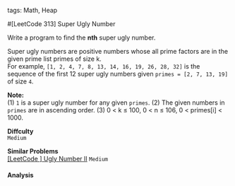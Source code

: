tags: Math, Heap

#[LeetCode 313] Super Ugly Number

Write a program to find the **nth** super ugly number.

Super ugly numbers are positive numbers whose all prime factors are in the given prime list primes of size k.   
For example, `[1, 2, 4, 7, 8, 13, 14, 16, 19, 26, 28, 32]` is the sequence of the first 12 super ugly numbers given `primes = [2, 7, 13, 19]` of size `4`.

**Note:**  
(1) `1` is a super ugly number for any given `primes`.
(2) The given numbers in `primes` are in ascending order.
(3) 0 < k ≤ 100, 0 < n ≤ 106, 0 < primes[i] < 1000.

**Diffculty**  
`Medium`

**Similar Problems**  
[[LeetCode ] Ugly Number II]() `Medium`


#### Analysis


